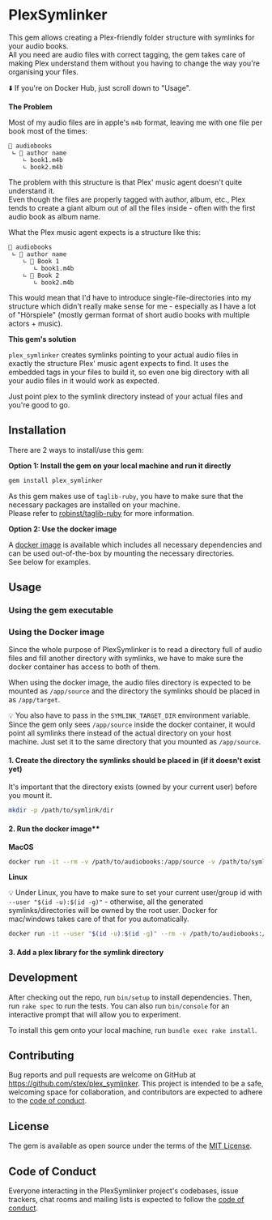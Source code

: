 # PlexSymlinker

This gem allows creating a Plex-friendly folder structure with symlinks for your audio books.  
All you need are audio files with correct tagging, the gem takes care of making Plex understand them without you having to change the way you're organising your files.

⬇️ If you're on Docker Hub, just scroll down to "Usage".

**The Problem**

Most of my audio files are in apple's `m4b` format, leaving me with one file per book most of the times:

    📁 audiobooks
     ∟ 📁 author name
        ∟ book1.m4b
        ∟ book2.m4b

The problem with this structure is that Plex' music agent doesn't quite understand it.  
Even though the files are properly tagged with author, album, etc., Plex tends to create a giant
album out of all the files inside - often with the first audio book as album name.

What the Plex music agent expects is a structure like this:

    📁 audiobooks
     ∟ 📁 author name
        ∟ 📁 Book 1
           ∟ book1.m4b
        ∟ 📁 Book 2
           ∟ book2.m4b

This would mean that I'd have to introduce single-file-directories into my structure which didn't really make
sense for me - especially as I have a lot of "Hörspiele" (mostly german format of short audio books with multiple
actors + music).

**This gem's solution**

`plex_symlinker` creates symlinks pointing to your actual audio files in exactly the structure Plex' music agent
expects to find. It uses the embedded tags in your files to build it, so even one big directory with
all your audio files in it would work as expected.

Just point plex to the symlink directory instead of your actual files and you're good to go.

## Installation

There are 2 ways to install/use this gem:

**Option 1: Install the gem on your local machine and run it directly**

```bash
gem install plex_symlinker
```

As this gem makes use of `taglib-ruby`, you have to make sure that the necessary packages are installed on your machine.  
Please refer to [robinst/taglib-ruby](https://github.com/robinst/taglib-ruby#installation) for more information.

**Option 2: Use the docker image**

A [docker image](https://hub.docker.com/r/sterexx/plex_symlinker) is available which includes
all necessary dependencies and can be used out-of-the-box by mounting the necessary directories.  
See below for examples.

## Usage

### Using the gem executable

### Using the Docker image

Since the whole purpose of PlexSymlinker is to read a directory full of audio files and fill another directory
with symlinks, we have to make sure the docker container has access to both of them.

When using the docker image, the audio files directory is expected to be mounted as `/app/source` and the directory
the symlinks should be placed in as `/app/target`.

💡 You also have to pass in the `SYMLINK_TARGET_DIR` environment variable. Since the gem only sees `/app/source` inside
the docker container, it would point all symlinks there instead of the actual directory on your host machine. Just set it to
the same directory that you mounted as `/app/source`.

#### 1. Create the directory the symlinks should be placed in (if it doesn't exist yet)

It's important that the directory exists (owned by your current user) before you mount it.

```bash
mkdir -p /path/to/symlink/dir
```

#### 2. Run the docker image**

**MacOS**

```bash
docker run -it --rm -v /path/to/audiobooks:/app/source -v /path/to/symlink/dir:/app/target --env SYMLINK_TARGET_DIR=/path/to/audiobooks sterexx/plex_symlinker
```

**Linux**

💡 Under Linux, you have to make sure to set your current user/group id with `--user "$(id -u):$(id -g)"` - otherwise, all the 
generated symlinks/directories will be owned by the root user.
Docker for mac/windows takes care of that for you automatically.

```bash
docker run -it --user "$(id -u):$(id -g)" --rm -v /path/to/audiobooks:/app/source -v /path/to/symlink/dir:/app/target --env SYMLINK_TARGET_DIR=/path/to/audiobooks sterexx/plex_symlinker
```

#### 3. Add a plex library for the symlink directory

## Development

After checking out the repo, run `bin/setup` to install dependencies. Then, run `rake spec` to run the tests. You can also run `bin/console` for an interactive prompt that will allow you to experiment.

To install this gem onto your local machine, run `bundle exec rake install`.

## Contributing

Bug reports and pull requests are welcome on GitHub at https://github.com/stex/plex_symlinker. This project is intended to be a safe, welcoming space for collaboration, and contributors are expected to adhere to the [code of conduct](https://github.com/[USERNAME]/plex-symlinker/blob/master/CODE_OF_CONDUCT.md).

## License

The gem is available as open source under the terms of the [MIT License](https://opensource.org/licenses/MIT).

## Code of Conduct

Everyone interacting in the PlexSymlinker project's codebases, issue trackers, chat rooms and mailing lists is expected to follow the [code of conduct](https://github.com/stex/plex-symlinker/blob/master/CODE_OF_CONDUCT.md).
